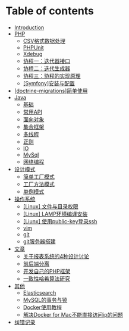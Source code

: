 # Table of contents

* [Introduction](README.md)
* [PHP](php/README.md)
  * [CSV格式数据处理](php/csv-ge-shi-shu-ju-chu-li.md)
  * [PHPUnit](php/phpunit.md)
  * [Xdebug](php/xdebug.md)
  * [协程一：迭代器接口](php/xie-cheng-yi-die-dai-qi-jie-kou.md)
  * [协程二：迭代生成器](php/xie-cheng-er-die-dai-sheng-cheng-qi.md)
  * [协程三：协程的实现原理](php/xie-cheng-san-xie-cheng-de-shi-xian-yuan-li.md)
  * [\[Symfony\]安装与配置](php/symfony-an-zhuang-yu-pei-zhi.md)
* [\[doctrine-migrations\]简单使用](doctrinemigrations-jian-dan-shi-yong.md)
* [Java](java/README.md)
  * [基础](java/ji-chu.md)
  * [常用API](java/chang-yong-api.md)
  * [面向对象](java/mian-xiang-dui-xiang.md)
  * [集合框架](java/ji-he-kuang-jia.md)
  * [多线程](java/duo-xian-cheng.md)
  * [正则](java/zheng-ze.md)
  * [IO](java/io.md)
  * [MySql](java/mysql.md)
  * [网络编程](java/wang-luo-bian-cheng.md)
* [设计模式](she-ji-mo-shi/README.md)
  * [简单工厂模式](she-ji-mo-shi/jian-dan-gong-chang-mo-shi.md)
  * [工厂方法模式](she-ji-mo-shi/gong-chang-fang-fa-mo-shi.md)
  * [单例模式](she-ji-mo-shi/dan-li-mo-shi.md)
* [操作系统](cao-zuo-xi-tong/README.md)
  * [\[Linux\] 文件与目录权限](cao-zuo-xi-tong/linux-wen-jian-yu-mu-lu-quan-xian.md)
  * [\[Linux\] LAMP环境编译安装](cao-zuo-xi-tong/linux-lamp-huan-jing-bian-yi-an-zhuang.md)
  * [\[Liunx\] 使用public-key登录ssh](cao-zuo-xi-tong/liunx-shi-yong-publickey-deng-lu-ssh.md)
  * [vim](cao-zuo-xi-tong/vim.md)
  * [git](cao-zuo-xi-tong/git.md)
  * [git服务器搭建](cao-zuo-xi-tong/git-fu-wu-qi-da-jian.md)
* [文章](wen-zhang/README.md)
  * [关于报表系统的4种设计讨论](wen-zhang/guan-yu-bao-biao-xi-tong-de-4-zhong-she-ji-tao-lun.md)
  * [前后端分离](wen-zhang/qian-hou-duan-fen-li.md)
  * [开发自己的PHP框架](wen-zhang/kai-fa-zi-ji-de-php-kuang-jia.md)
  * [一致性哈希算法研究](wen-zhang/yi-zhi-xing-ha-xi-suan-fa-yan-jiu.md)
* [其他](qi-ta/README.md)
  * [Elasticsearch](qi-ta/elasticsearch.md)
  * [MySQL的事务与锁](qi-ta/mysql-de-shi-wu-yu-suo.md)
  * [Docker使用教程](qi-ta/docker-shi-yong-jiao-cheng.md)
  * [解决Docker for Mac不能直接访问ip的问题](qi-ta/jie-jue-docker-for-mac-bu-neng-zhi-jie-fang-wen-ip-de-wen-ti.md)
* [纠错记录](jiu-cuo-ji-lu.md)

